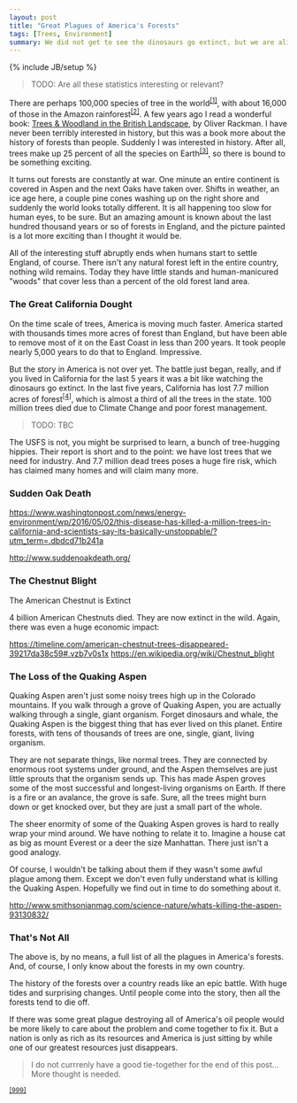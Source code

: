 ```yaml
---
layout: post
title: "Great Plagues of America's Forests"
tags: [Trees, Environment]
summary: We did not get to see the dinosaurs go extinct, but we are alive in the middle of the extinction of the forests.
---
```

{% include JB/setup %}

> TODO: Are all these statistics interesting or relevant?

There are perhaps 100,000 species of tree in the world<sup><a href="https://en.wikipedia.org/wiki/Tree#Overview" target="_blank" title="Wikipedia Reference">[1]</a></sup>, with about 16,000 of those in the Amazon rainforest<sup><a href="https://en.wikipedia.org/wiki/Amazon_rainforest#cite_note-eurekalert.org-2" target="_blank" title="Wikipedia Reference">[2]</a></sup>. A few years ago I read a wonderful book: <a href="http://a.co/6YqQoNG" target="_blank" title="Link to Book on Amazon">Trees & Woodland in the British Landscape</a>, by Oliver Rackman. I have never been terribly interested in history, but this was a book more about the history of forests than people. Suddenly I was interested in history. After all, trees make up 25 percent of all the species on Earth<sup><a href="https://en.wikipedia.org/wiki/Tree#Overview" target="_blank" title="Wikipedia Reference">[3]</a></sup>, so there is bound to be something exciting.

It turns out forests are constantly at war.  One minute an entire continent is covered in Aspen and the next Oaks have taken over. Shifts in weather, an ice age here, a couple pine cones washing up on the right shore and suddenly the world looks totally different. It is all happening too slow for human eyes, to be sure. But an amazing amount is known about the last hundred thousand years or so of forests in England, and the picture painted is a lot more exciting than I thought it would be.

All of the interesting stuff abruptly ends when humans start to settle England, of course. There isn't any natural forest left in the entire country, nothing wild remains. Today they have little stands and human-manicured "woods" that cover less than a percent of the old forest land area.


### The Great California Dought

On the time scale of trees, America is moving much faster. America started with thousands times more acres of forest than England, but have been able to remove most of it on the East Coast in less than 200 years. It took people nearly 5,000 years to do that to England. Impressive.

But the story in America is not over yet. The battle just began, really, and if you lived in California for the last 5 years it was a bit like watching the dinosaurs go extinct. In the last five years, California has lost 7.7 million acres of forest<sup><a href="https://www.fs.fed.us/news/releases/new-aerial-survey-identifies-more-100-million-dead-trees-california" target="_blank" title="USFS - CA tree death count">[4]</a></sup>, which is almost a third of all the trees in the state.  100 million trees died due to Climate Change and poor forest management.

> TODO: TBC

The USFS is not, you might be surprised to learn, a bunch of tree-hugging hippies. Their report is short and to the point: we have lost trees that we need for industry. And 7.7 million dead trees poses a huge fire risk, which has claimed many homes and will claim many more.


### Sudden Oak Death

https://www.washingtonpost.com/news/energy-environment/wp/2016/05/02/this-disease-has-killed-a-million-trees-in-california-and-scientists-say-its-basically-unstoppable/?utm_term=.dbdcd71b241a

http://www.suddenoakdeath.org/


### The Chestnut Blight

The American Chestnut is Extinct

4 billion American Chestnuts died. They are now extinct in the wild. Again, there was even a huge economic impact:

https://timeline.com/american-chestnut-trees-disappeared-39217da38c59#.vzb7v0s1x
https://en.wikipedia.org/wiki/Chestnut_blight


### The Loss of the Quaking Aspen

Quaking Aspen aren't just some noisy trees high up in the Colorado mountains. If you walk through a grove of Quaking Aspen, you are actually walking through a single, giant organism. Forget dinosaurs and whale, the Quaking Aspen is the biggest thing that has ever lived on this planet. Entire forests, with tens of thousands of trees are one, single, giant, living organism.

They are not separate things, like normal trees. They are connected by enormous root systems under ground, and the Aspen themselves are just little sprouts that the organism sends up.  This has made Aspen groves some of the most successful and longest-living organisms on Earth. If there is a fire or an avalance, the grove is safe. Sure, all the trees might burn down or get knocked over, but they are just a small part of the whole.

The sheer enormity of some of the Quaking Aspen groves is hard to really wrap your mind around. We have nothing to relate it to. Imagine a house cat as big as mount Everest or a deer the size Manhattan. There just isn't a good analogy.

Of course, I wouldn't be talking about them if they wasn't some awful plague among them. Except we don't even fully understand what is killing the Quaking Aspen. Hopefully we find out in time to do something about it.

http://www.smithsonianmag.com/science-nature/whats-killing-the-aspen-93130832/


### That's Not All

The above is, by no means, a full list of all the plagues in America's forests. And, of course, I only know about the forests in my own country. 

The history of the forests over a country reads like an epic battle. With huge tides and surprising changes. Until people come into the story, then all the forests tend to die off.

If there was some great plague destroying all of America's oil people would be more likely to care about the problem and come together to fix it. But a nation is only as rich as its resources and America is just sitting by while one of our greatest resources just disappears.

> I do not currrenly have a good tie-together for the end of this post... More thought is needed.



<sup><a href="" target="_blank" title="">[999]</a></sup>
